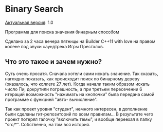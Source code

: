 # Binary Search

[Актуальная версия](ChangeLog.md#ver-1-2023-02-03): 1.0

Программа для поиска значения бинарным способом

Сделано за 2 часа вечера пятницы на Builder C++11 with love на правом
колене под звуки саундтрека Игры Престолов.

Что это такое и зачем нужно?
----------------------------

Суть очень просатя. Сначала хотели сами искать значение. Так сказать,
наглядно показать, как происходит поиск по бинарному дереву (оказалось,
что коллеге 27 лет). Когда начали таким образом искать число Пи,
докрутили погрешность, а при третьем пересечении 6 итераций возможность
"нажимать на кнопочки" была передана самой программе с функцией "авто-
вычисление".

Так как проект уровня "студент", немного интересен, в дополнение были
сделаны гит-репозиторий по всем правилам... В результате чего проект
потерял галочку "включить темы", и вообще переехал в папку "src/*".
Собственно, на том вся история.


